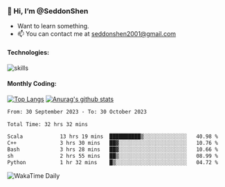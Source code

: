 ### 👋 Hi, I’m @SeddonShen
- Want to learn something.
- 📫 You can contact me at seddonshen2001@gmail.com

#### Technologies:

![skills](https://skillicons.dev/icons?i=scala,js,html,css,bootstrap,jquery,c,cpp,cloudflare,django,docker,flask,git,github,githubactions,linux,latex,mysql,nodejs,ps,php,pr,py,raspberrypi,redis,unreal,v,vscode,vue,bash)

#### Monthly Coding:
[![Top Langs](https://github-readme-stats.vercel.app/api/top-langs?username=seddonshen&show_icons=true&locale=en&layout=compact&hide=html&langs_count=8)](https://github.com/SeddonShen/)
[![Anurag's github stats](https://github-readme-stats.vercel.app/api?username=SeddonShen&count_private=true&show_icons=true)](https://github.com/anuraghazra/github-readme-stats)
<!--START_SECTION:waka-->

```txt
From: 30 September 2023 - To: 30 October 2023

Total Time: 32 hrs 32 mins

Scala            13 hrs 19 mins  ██████████▒░░░░░░░░░░░░░░   40.98 %
C++              3 hrs 30 mins   ██▓░░░░░░░░░░░░░░░░░░░░░░   10.76 %
Bash             3 hrs 28 mins   ██▓░░░░░░░░░░░░░░░░░░░░░░   10.66 %
sh               2 hrs 55 mins   ██▒░░░░░░░░░░░░░░░░░░░░░░   08.99 %
Python           1 hr 32 mins    █▒░░░░░░░░░░░░░░░░░░░░░░░   04.72 %
```

<!--END_SECTION:waka-->

![WakaTime Daily](https://wakatime.com/share/@seddon2001/61a7e342-5f12-4fea-bf92-1fac161e97d6.svg)
<!---
SeddonShen/SeddonShen is a ✨ special ✨ repository because its `README.md` (this file) appears on your GitHub profile.
You can click the Preview link to take a look at your changes.
--->
